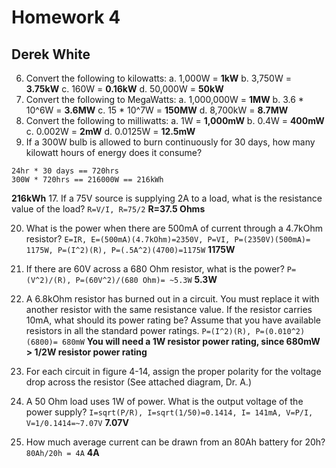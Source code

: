 # Homework 4
## Derek White

6. Convert the following to kilowatts:
a. 1,000W = **1kW**
b. 3,750W = **3.75kW**
c. 160W = **0.16kW**
d. 50,000W = **50kW**
7. Convert the following to MegaWatts:
a. 1,000,000W = **1MW**
b. 3.6 \* 10^6W = **3.6MW**
c. 15 \* 10^7W = **150MW**
d. 8,700kW = **8.7MW**
8. Convert the following to milliwatts:
a. 1W = **1,000mW**
b. 0.4W = **400mW**
c. 0.002W = **2mW**
d. 0.0125W = **12.5mW**
12. If a 300W bulb is allowed to burn continuously for 30 days, how many kilowatt hours of energy does it consume?
```
24hr * 30 days == 720hrs
300W * 720hrs == 216000W == 216kWh
```
**216kWh**
17. If a 75V source is supplying 2A to a load, what is the resistance value of the load? `R=V/I, R=75/2` **R=37.5 Ohms**

20. What is the power when there are 500mA of current through a 4.7kOhm resistor? `E=IR, E=(500mA)(4.7kOhm)=2350V, P=VI, P=(2350V)(500mA)= 1175W, P=(I^2)(R), P=(.5A^2)(4700)=1175W` **1175W**

22. If there are 60V across a 680 Ohm resistor, what is the power? `P=(V^2)/(R), P=(60V^2)/(680 Ohm)= ~5.3W` **5.3W**

28. A 6.8kOhm resistor has burned out in a circuit. You must replace it with another resistor with the same resistance value. If the resistor carries 10mA, what should its power rating be? Assume that you have available resistors in all the standard power ratings. `P=(I^2)(R), P=(0.010^2)(6800)= 680mW` **You will need a 1W resistor power rating, since 680mW > 1/2W resistor power rating**

30. For each circuit in figure 4-14, assign the proper polarity for the voltage drop across the resistor (See attached diagram, Dr. A.)

31. A 50 Ohm load uses 1W of power. What is the output voltage of the power supply? `I=sqrt(P/R), I=sqrt(1/50)=0.1414, I= 141mA, V=P/I, V=1/0.1414=~7.07V` **7.07V**

35. How much average current can be drawn from an 80Ah battery for 20h? `80Ah/20h = 4A` **4A**
